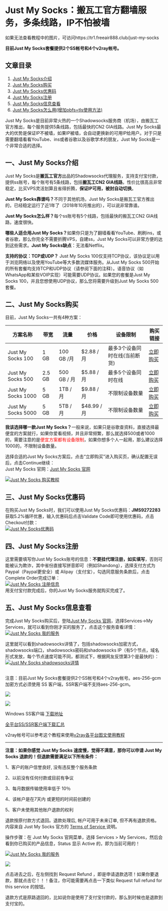 <h1>Just My Socks：搬瓦工官方翻墙服务，多条线路，IP不怕被墙</h1>

如果无法查看教程中的图片，可访问https://tr1.freeair888.club/just-my-socks

**目前Just My Socks套餐提供2个SS帐号和4个v2ray帐号。**

<h2>文章目录</h2>
<ol id="user-content-content-index-contents">
 	<li><a href="#user-content-just1">Just My Socks介绍</a></li>
 	<li><a href="#user-content-just2">Just My Socks购买</a></li>
 	<li><a href="#user-content-just3">Just My Socks优惠码</a></li>
 	<li><a href="#user-content-just4">Just My Socks注册</a></li>
 	<li><a href="#user-content-just5">Just My Socks信息查看</a></li>
 	<li><a href="#user-content-just6">Just My Socks怎么用(增加obfs=tls使用方法)</a></li>
</ol>
<p class="keepp">
Just My Socks是目前非常火热的一个Shadowsocks服务商（机场），由搬瓦工官方推出，每个服务提供5条线路，包括最快的CN2 GIA线路。Just My Socks最大的优势是保证IP不被墙，如果IP被墙，会自动更换新的可用IP给用户。对于只是需要翻墙看看YouTube、ins或者谷歌以及谷歌学术的朋友，Just My Socks是一个非常合适的选择。
</p>
<h2 id="user-content-just1"><span id="just_my_socks">一、Just My Socks介绍</span></h2>
<p class="keepp">
Just My Socks是<strong>搬瓦工官方</strong>出品的Shadowsocks代理服务，支持支付宝付款，提供ss账号，每个账号有5条线路，包括<strong>搬瓦工CN2 GIA线路</strong>，性价比很高且非常稳定，比买VPS灵活划算且省得折腾，<strong>保证IP可用，被封自动切换</strong>。
</p>
<p class="keepp">
<strong>Just My Socks靠谱吗？</strong>不同于其他机场，Just My Socks是搬瓦工官方推出的，已经稳定运行了近1年了（2018年10月推出的），可以说非常靠谱。
</p>
<p class="keepp">
<strong>Just My Socks怎么样？</strong>每个ss账号有5个线路，包括最快的搬瓦工CN2 GIA线路，速度很快。
</p>
<p class="keepp">
<strong>哪些人适合用Just My Socks？</strong>如果你只是为了翻墙看看YouTube、刷刷ins，或者谷歌，那么你完全不需要折腾VPS，自建ss，Just My Socks可以非常方便的达到这些需求。<strong>Just My Socks缺点</strong>：无法看Netflix。
</p>
<p class="keepp">
<strong>支持的协议：TCP或UDP？</strong>
Just My Socks 100仅支持TCP协议，该协议足以用于浏览网络以及使用YouTube等大多数流媒体服务。从Just My Socks 500开始的所有套餐均支持TCP和UDP协议（请参阅下面的注释）。语音协议（如WhatsApp和某些VOIP实现）可能需要UDP协议。如果您的套餐是Just My Socks 100，并且您想使用UDP协议，那么您将需要升级到Just My Socks 500套餐。
</p>
<h2 id="user-content-just2"><span id="just_my_socks-2">二、Just My Socks购买</span></h2>
<p class="keepp">目前，Just My Socks一共有4种方案：</p>
<table id="tablepress-1">
<thead>
<tr>
<th>方案名称</th>
<th>带宽</th>
<th>流量</th>
<th>价格</th>
<th>设备限制</th>
<th>购买链接</th>
</tr>
</thead>
<tbody>
<tr>
<td>Just My Socks 100</td>
<td>1 GB</td>
<td>100 GB /月</td>
<td>$2.88 / 月</td>
<td>最多3个设备同时在线(当前断货)</td>
<td><a rel="nofollow" href="https://justmysocks3.net/members/aff.php?aff=8225&pid=1">立即购买</a></td>
</tr>
<tr>
<td>Just My Socks 500</td>
<td>2.5 GB</td>
<td>500 GB / 月</td>
<td>$5.88 / 月</td>
<td>最多5个设备同时在线</td>
<td><a rel="nofollow" href="https://justmysocks3.net/members/aff.php?aff=8225&pid=2">立即购买</a></td>
</tr>
<tr>
<td>Just My Socks 1000</td>
<td>5 GB</td>
<td>1TB / 月</td>
<td>$9.88 / 月</td>
<td>不限制设备数量</td>
<td><a rel="nofollow" href="https://justmysocks3.net/members/aff.php?aff=8225&pid=3">立即购买</a></td>
</tr>
<tr>
<td>Just My Socks 5000</td>
<td>5 GB</td>
<td>5TB / 月</td>
<td>$48.99 / 月</td>
<td>不限制设备数量</td>
<td><a rel="nofollow" href="https://justmysocks3.net/members/aff.php?aff=8225&pid=4">立即购买</a></td>
</tr>
</tbody>
</table>
<p class="keepp">
<strong>我该选择哪一款Just My Socks？</strong>一般来说，如果只是谷歌查资料，直接选择最便宜的方案就行，如果你爱看视频，并且非常频繁，那么就选择500或者1000的，需要注意的是<span style="color: #ff0000;">便宜方案都有设备限制</span>，如果你想多个人一起用，那么建议选择1000的，不限制设备数量。
</p>
<p class="keepp">
选择合适的Just My Socks方案后，点击“立即购买”进入购买页，确认配置无误后，点击Continue继续：
<br class="keepp">
Just My Socks 官网：<a rel="nofollow" href="https://justmysocks3.net/members/aff.php?aff=8225&gid=1">Just My Socks 官网</a>
</p>
<a href="https://github.com/killgcd/justmysocks/blob/master/images/jms-1.png" target="_blank" rel="noopener noreferrer"><img style="max-width:100%" src="https://github.com/killgcd/justmysocks/raw/master/images/jms-1.png" alt="Just My Socks 购买教程" /></a>
<h2 id="user-content-just3"><span id="just_my_socks-3">三、Just My Socks优惠码</span></h2>
<p class="keepp">
在购买Just My Socks时，我们可以使用Just My Socks优惠码：<strong>JMS9272283</strong>获取5.2%循环优惠，输入优惠码后点击Validate Code即可使用优惠码，点击Checkout付款：
<br class="keepp">
<a href="https://github.com/killgcd/justmysocks/blob/master/images/jms-2.png" target="_blank" rel="noopener noreferrer"><img style="max-width:100%" src="https://github.com/killgcd/justmysocks/raw/master/images/jms-2.png" alt="Just My Socks优惠码" /></a>
</p>
<h2 id="user-content-just4"><span id="just_my_socks-4">四、Just My Socks注册</span></h2>
<p class="keepp">
这里需要填写你Just My Socks账号的信息：<strong>不要挂代理注册，如实填写</strong>，否则可能被认为欺诈，其中省份直接写拼音即可（例如Shandong），选择支付方式为Paypal（Paypal更安全）或 Alipay（支付宝），勾选同意服务条款后，点击Complete Order完成订单：
<br class="keepp">
<a href="https://github.com/killgcd/justmysocks/blob/master/images/jms-3.png" target="_blank" rel="noopener noreferrer"><img style="max-width:100%" src="https://github.com/killgcd/justmysocks/raw/master/images/jms-3.png" alt="Just My Socks 注册信息" /></a>
<br class="keepp">
用支付宝付款完成后，你的Just My Socks服务就购买完成了。
</p>
<h2 id="user-content-just5"><span id="just_my_socks-5">五、Just My Socks信息查看</span></h2>
<p class="keepp">
完成Just My Socks购买后，登陆<a rel="nofollow" href="https://justmysocks3.net/members/aff.php?aff=8225&gid=1">Just My Socks 官网</a>，选择Services-&gt;My Services，就可以看到你刚才买的服务了，点击这个服务查看详情：
<br class="keepp">
<a href="https://github.com/killgcd/justmysocks/blob/master/images/jms-4.png" target="_blank" rel="noopener noreferrer"><img style="max-width:100%" src="https://github.com/killgcd/justmysocks/raw/master/images/jms-4.png" alt="Just My Socks 我的服务" /></a>
</p>
<p class="keepp">
这里就可以看到shadowsocks详情了，包括shadowsocks加密方式，shadowsocks端口，shadowsocks密码和shadowsocks IP（有5个节点，域名形式发放，每个节点速度可能不同，都测试下，根据网友反馈第3个是最快的）：
<br class="keepp">
<a href="https://github.com/killgcd/justmysocks/blob/master/images/jms-5.png" target="_blank" rel="noopener noreferrer"><img style="max-width:100%" src="https://github.com/killgcd/justmysocks/raw/master/images/jms-5.png" alt="Just My Socks shadowsocks详情" /></a>
</p>
<h2 id="user-content-just6"><span id="just_my_socks-6"></span></h2>
<p class="keepp">

注意：目前Just My Socks套餐提供2个SS帐号和4个v2ray帐号。aes-256-gcm 加密方式必须使用 SS 客户端，SSR客户端不支持aes-256-gcm。

![](https://cdn.jsdelivr.net/gh/Alvin9999/pac2/softimag/just1.jpg)

![](https://cdn.jsdelivr.net/gh/Alvin9999/pac2/softimag/just2.jpg)

Windows SS客户端 [下载地址](https://github.com/shadowsocks/shadowsocks-windows/releases) 

[全平台SS/SSR客户端下载汇总](http://www.mediafire.com/folder/sfqz8bmodqdx5/shadowsocks相关客户端)

v2ray帐号可以参考这个教程来使用[v2ray各平台图文使用教程](https://github.com/Alvin9999/new-pac/wiki/v2ray%E5%90%84%E5%B9%B3%E5%8F%B0%E5%9B%BE%E6%96%87%E4%BD%BF%E7%94%A8%E6%95%99%E7%A8%8B) 

***

**注意：如果你感觉 Just My Socks 速度慢，觉得不满意，那你可以申请 Just My Socks 退款的！但退款需要满足以下所有条件：**

1、客户的账户信誉良好, 没有违反整个服务条款

2、以前没有任何付款或目前有争议

3、每月数据传输使用率低于 10％

4、该帐户是在7天内 或更短的时间前创建的

5、客户未使用其他账户退款的权利

退款按原付款方式退回。退款处理后, 帐户可用于未来订单, 但不再有退款资格。内容来自 Just My Socks 官方的 [Terms of Service ](https://justmysocks3.net/members/index.php?rp=/knowledgebase/1/Terms-of-Service.html)说明。

操作步骤：在 Just My Socks 官网菜单，选择 Services > My Services，然后会看到你已购买的产品信息，Status 显示 Active 的，即为当前可用的！

<a href="https://github.com/killgcd/justmysocks/blob/master/images/jms-4.png" target="_blank" rel="noopener noreferrer"><img style="max-width:100%" src="https://github.com/killgcd/justmysocks/raw/master/images/jms-4.png" alt="Just My Socks 我的服务" /></a>

![](https://cdn.jsdelivr.net/gh/Alvin9999/pac2/softimag/just3.jpg)

点击进去之后，在左侧找到 Request Refund ，即是申请退款选项！如果你要退款，那就点击它！！！备注，你可能需要再点击一下类似 Request full refund for this service 的按钮。

退款方式是原路退回的，比如说你是使用了支付宝付款的，那么到时候也是退款到支付宝的。